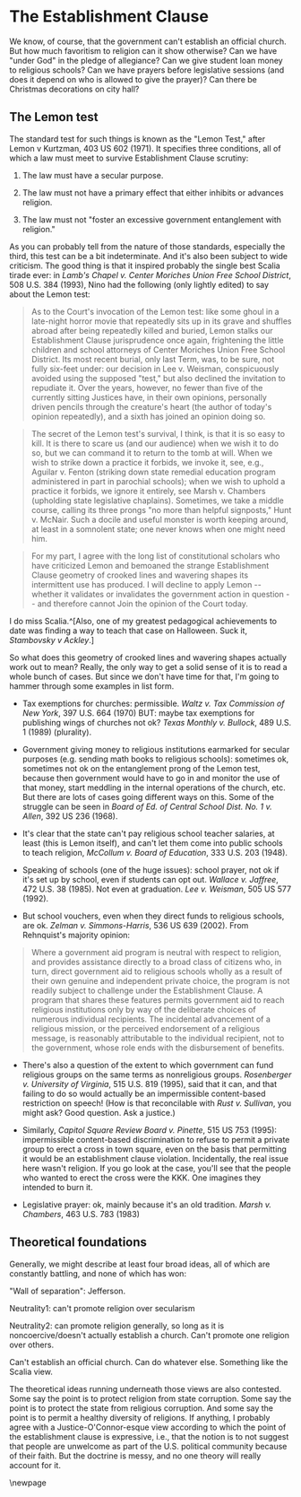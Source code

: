 # The Establishment Clause

We know, of course, that the government can't establish an official church. But how much favoritism to religion can it show otherwise? Can we have "under God" in the pledge of allegiance? Can we give student loan money to religious schools? Can we have prayers before legislative sessions (and does it depend on who is allowed to give the prayer)? Can there be Christmas decorations on city hall?

## The Lemon test

The standard test for such things is known as the "Lemon Test," after Lemon v Kurtzman, 403 US 602 (1971). It specifies three conditions, all of which a law must meet to survive Establishment Clause scrutiny:

1.  The law must have a secular purpose.

2.  The law must not have a primary effect that either inhibits or advances religion.

3. The law must not "foster an excessive government entanglement with religion."

As you can probably tell from the nature of those standards, especially the third, this test can be a bit indeterminate. And it's also been subject to wide criticism. The good thing is that it inspired probably the single best Scalia tirade ever: in *Lamb's Chapel v. Center Moriches Union Free School District*, 508 U.S. 384 (1993), Nino had the following (only lightly edited) to say about the Lemon test:

> As to the Court's invocation of the Lemon test: like some ghoul in a late-night horror movie that repeatedly sits up in its grave and shuffles abroad after being repeatedly killed and buried, Lemon stalks our Establishment Clause jurisprudence once again, frightening the little children and school attorneys of Center Moriches Union Free School District. Its most recent burial, only last Term, was, to be sure, not fully six-feet under: our decision in Lee v. Weisman, conspicuously avoided using the supposed "test," but also declined the invitation to repudiate it. Over the years, however, no fewer than five of the currently sitting Justices have, in their own opinions, personally driven pencils through the creature's heart (the author of today's opinion repeatedly), and a sixth has joined an opinion doing so. 

> The secret of the Lemon test's survival, I think, is that it is so easy to kill. It is there to scare us (and our audience) when we wish it to do so, but we can command it to return to the tomb at will. When we wish to strike down a practice it forbids, we invoke it, see, e.g., Aguilar v. Fenton (striking down state remedial education program administered in part in parochial schools); when we wish to uphold a practice it forbids, we ignore it entirely, see Marsh v. Chambers (upholding state legislative chaplains). Sometimes, we take a middle course, calling its three prongs "no more than helpful signposts," Hunt v. McNair. Such a docile and useful monster is worth keeping around, at least in a somnolent state; one never knows when one might need him. 

> For my part, I agree with the long list of constitutional scholars who have criticized Lemon and bemoaned the strange Establishment Clause geometry of crooked lines and wavering shapes its intermittent use has produced. I will decline to apply Lemon -- whether it validates or invalidates the government action in question -- and therefore cannot Join the opinion of the Court today.

I do miss Scalia.^[Also, one of my greatest pedagogical achievements to date was finding a way to teach that case on Halloween. Suck it, *Stambovsky v Ackley*.]

So what does this geometry of crooked lines and wavering shapes actually work out to mean? Really, the only way to get a solid sense of it is to read a whole bunch of cases. But since we don't have time for that, I'm going to hammer through some examples in list form.

- Tax exemptions for churches: permissible. *Waltz v. Tax Commission of New York*, 397 U.S. 664 (1970) BUT: maybe tax exemptions for publishing wings of churches not ok? *Texas Monthly v. Bullock*, 489 U.S. 1 (1989) (plurality).

- Government giving money to religious institutions earmarked for secular purposes (e.g. sending math books to religious schools): sometimes ok, sometimes not ok on the entanglement prong of the Lemon test, because then government would have to go in and monitor the use of that money, start meddling in the internal operations of the church, etc. But there are lots of cases going different ways on this. Some of the struggle can be seen in *Board of Ed. of Central School Dist. No. 1 v. Allen*, 392 US 236 (1968).

- It's clear that the state can't pay religious school teacher salaries, at least (this is Lemon itself), and can't let them come into public schools to teach religion, *McCollum v. Board of Education*, 333 U.S. 203 (1948).

- Speaking of schools (one of the huge issues): school prayer, not ok if it's set up by school, even if students can opt out. *Wallace v. Jaffree*, 472 U.S. 38 (1985). Not even at graduation. *Lee v. Weisman*, 505 US 577 (1992).

- But school vouchers, even when they direct funds to religious schools, are ok. *Zelman v. Simmons-Harris*, 536 US 639 (2002). From Rehnquist's majority opinion:

> Where a government aid program is neutral with respect to religion, and provides assistance directly to a broad class of citizens who, in turn, direct government aid to religious schools wholly as a result of their own genuine and independent private choice, the program is not readily subject to challenge under the Establishment Clause. A program that shares these features permits government aid to reach religious institutions only by way of the deliberate choices of numerous individual recipients. The incidental advancement of a religious mission, or the perceived endorsement of a religious message, is reasonably attributable to the individual recipient, not to the government, whose role ends with the disbursement of benefits.

- There's also a question of the extent to which government can fund religious groups on the same terms as nonreligious groups. *Rosenberger v. University of Virginia*, 515 U.S. 819 (1995), said that it can, and that failing to do so would actually be an impermissible content-based restriction on speech! (How is that reconcilable with *Rust v. Sullivan*, you might ask? Good question. Ask a justice.)

- Similarly, *Capitol Square Review Board v. Pinette*, 515 US 753 (1995): impermissible content-based discrimination to refuse to permit a private group to erect a cross in town square, even on the basis that permitting it would be an establishment clause violation. Incidentally, the real issue here wasn't religion. If you go look at the case, you'll see that the people who wanted to erect the cross were the KKK. One imagines they intended to burn it.

- Legislative prayer: ok, mainly because it's an old tradition. *Marsh v. Chambers*, 463 U.S. 783 (1983)


## Theoretical foundations

Generally, we might describe at least four broad ideas, all of which are constantly battling, and none of which has won:

"Wall of separation": Jefferson.

Neutrality1: can't promote religion over secularism

Neutrality2: can promote religion generally, so long as it is noncoercive/doesn't actually establish a church. Can't promote one religion over others.

Can't establish an official church. Can do whatever else. Something like the Scalia view.

The theoretical ideas running underneath those views are also contested. Some say the point is to protect religion from state corruption. Some say the point is to protect the state from religious corruption. And some say the point is to permit a healthy diversity of religions. If anything, I probably agree with a Justice-O'Connor-esque view according to which the point of the establishment clause is expressive, i.e., that the notion is to not suggest that people are unwelcome as part of the U.S. political community because of their faith. But the doctrine is messy, and no one theory will really account for it. 

\newpage
